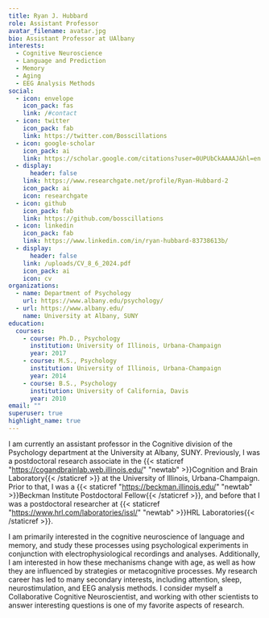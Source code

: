 ```yaml
---
title: Ryan J. Hubbard
role: Assistant Professor
avatar_filename: avatar.jpg
bio: Assistant Professor at UAlbany
interests:
  - Cognitive Neuroscience
  - Language and Prediction
  - Memory
  - Aging
  - EEG Analysis Methods
social:
  - icon: envelope
    icon_pack: fas
    link: /#contact
  - icon: twitter
    icon_pack: fab
    link: https://twitter.com/Bosscillations
  - icon: google-scholar
    icon_pack: ai
    link: https://scholar.google.com/citations?user=0UPUbCkAAAAJ&hl=en
  - display:
      header: false
    link: https://www.researchgate.net/profile/Ryan-Hubbard-2
    icon_pack: ai
    icon: researchgate
  - icon: github
    icon_pack: fab
    link: https://github.com/bosscillations
  - icon: linkedin
    icon_pack: fab
    link: https://www.linkedin.com/in/ryan-hubbard-83738613b/
  - display:
      header: false
    link: /uploads/CV_8_6_2024.pdf
    icon_pack: ai
    icon: cv
organizations:
  - name: Department of Psychology
    url: https://www.albany.edu/psychology/
  - url: https://www.albany.edu/
    name: University at Albany, SUNY
education:
  courses:
    - course: Ph.D., Psychology
      institution: University of Illinois, Urbana-Champaign
      year: 2017
    - course: M.S., Psychology
      institution: University of Illinois, Urbana-Champaign
      year: 2014
    - course: B.S., Psychology
      institution: University of California, Davis
      year: 2010
email: ""
superuser: true
highlight_name: true
---
```

I am currently an assistant professor in the Cognitive division of the Psychology department at the University at Albany, SUNY. Previously, I was a postdoctoral research associate in the {{< staticref "https://cogandbrainlab.web.illinois.edu/" "newtab" >}}Cognition and Brain Laboratory{{< /staticref >}} at the University of Illinois, Urbana-Champaign. Prior to that, I was a {{< staticref "https://beckman.illinois.edu/" "newtab" >}}Beckman Institute Postdoctoral Fellow{{< /staticref >}}, and before that I was a postdoctoral researcher at {{< staticref "https://www.hrl.com/laboratories/issl/" "newtab" >}}HRL Laboratories{{< /staticref >}}.

I am primarily interested in the cognitive neuroscience of language and memory, and study these processes using psychological experiments in conjunction with electrophysiological recordings and analyses. Additionally, I am interested in how these mechanisms change with age, as well as how they are influenced by strategies or metacognitive processes. My research career has led to many secondary interests, including attention, sleep, neurostimulation, and EEG analysis methods. I consider myself a Collaborative Cognitive Neuroscientist, and working with other scientists to answer interesting questions is one of my favorite aspects of research.
